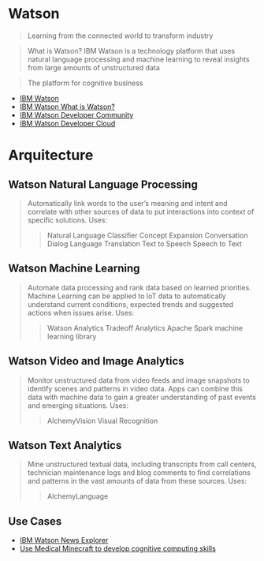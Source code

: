 # Watson

> Learning from the connected world to transform industry

> What is Watson? IBM Watson is a technology platform that uses natural language processing and machine learning to reveal insights from large amounts of unstructured data

> The platform for cognitive business

- [IBM Watson](http://www.ibm.com/smarterplanet/us/en/ibmwatson/)
- [IBM Watson What is Watson?](http://www.ibm.com/smarterplanet/us/en/ibmwatson/what-is-watson.html)
- [IBM Watson Developer Community](https://developer.ibm.com/watson/)
- [IBM Watson Developer Cloud](http://www.ibm.com/smarterplanet/us/en/ibmwatson/developercloud/)

# Arquitecture

## Watson Natural Language Processing

> Automatically link words to the user’s meaning and intent and correlate with other sources of data to put interactions into context of specific solutions. Uses:
> > Natural Language Classifier
> > Concept Expansion
> > Conversation
> > Dialog
> > Language Translation
> > Text to Speech
> > Speech to Text

## Watson Machine Learning

> Automate data processing and rank data based on learned priorities. Machine Learning can be applied to IoT data to automatically understand current conditions, expected trends and suggested actions when issues arise. Uses:
> > Watson Analytics
> > Tradeoff Analytics
> > Apache Spark machine learning library

## Watson Video and Image Analytics

> Monitor unstructured data from video feeds and image snapshots to identify scenes and patterns in video data. Apps can combine this data with machine data to gain a greater understanding of past events and emerging situations. Uses:
> > AlchemyVision
> > Visual Recognition

## Watson Text Analytics

> Mine unstructured textual data, including transcripts from call centers, technician maintenance logs and blog comments to find correlations and patterns in the vast amounts of data from these sources. Uses:
> > AlchemyLanguage

## Use Cases

- [IBM Watson News Explorer](http://news-explorer.mybluemix.net/)
- [Use Medical Minecraft to develop cognitive computing skills](https://developer.ibm.com/academic/2016/03/01/use-medical-minecraft-to-develop-cognitive-computing-skills/)

